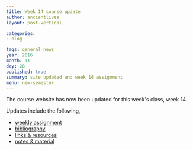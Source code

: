 ```yaml
---
title: Week 14 course update
author: ancientlives
layout: post-vertical

categories:
- blog

tags: general news
year: 2016
month: 11
day: 28
published: true
summary: site updated and week 14 assignment
menu: new-semester
---
```


The course website has now been updated for this week's class, week 14.

Updates include the following,

* [weekly assignment](/weekly_assignment)
* [bibliography](/bibliography)
* [links & resources](/links)
* [notes & material](/notes)
